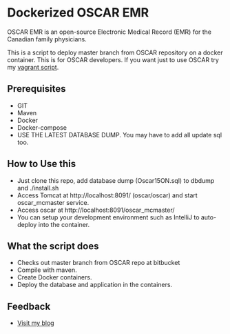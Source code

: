 # Dockerized OSCAR EMR
OSCAR EMR is an open-source Electronic Medical Record (EMR) for the Canadian family physicians.

This is a script to deploy master branch from OSCAR repository on a docker container. This is for OSCAR developers. If you want just to use OSCAR try my [vagrant script](http://nuchange.ca/2015/09/installing-oscar-emr-and-openmrs-ehr-in-your-laptop.html).

## Prerequisites
* GIT
* Maven
* Docker
* Docker-compose
* USE THE LATEST DATABASE DUMP. You may have to add all update sql too.  

## How to Use this
* Just clone this repo, add database dump (Oscar15ON.sql) to dbdump and ./install.sh
* Access Tomcat at http://localhost:8091/ (oscar/oscar) and start oscar_mcmaster service.
* Access oscar at http://localhost:8091/oscar_mcmaster/
* You can setup your development environment such as IntelliJ to auto-deploy into the container.

## What the script does
* Checks out master branch from OSCAR repo at bitbucket
* Compile with maven.
* Create Docker containers.
* Deploy the database and application in the containers.

## Feedback
* [Visit my blog](http://nuchange.ca)
